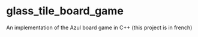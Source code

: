 # glass_tile_board_game
An implementation of the Azul board game in C++ (this project is in french) 

